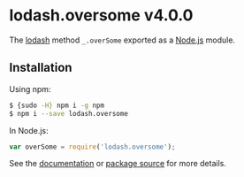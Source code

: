 # lodash.oversome v4.0.0

The [lodash](https://lodash.com/) method `_.overSome` exported as a [Node.js](https://nodejs.org/) module.

## Installation

Using npm:
```bash
$ {sudo -H} npm i -g npm
$ npm i --save lodash.oversome
```

In Node.js:
```js
var overSome = require('lodash.oversome');
```

See the [documentation](https://lodash.com/docs#overSome) or [package source](https://github.com/lodash/lodash/blob/4.0.0-npm-packages/lodash.oversome) for more details.
